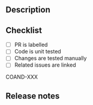 ## Description
[//]: # (Include a short summary of your changes)
[//]: # (If this is a new feature: attach screenshots or a video if applicable)
[//]: # (If this is a bug fix: include a reproduction path)

## Checklist <!-- Remove any line that's not applicable -->
- [ ] PR is labelled <!-- Breaking change, Feature, Fix, Dependencies or Chore -->
- [ ] Code is unit tested
- [ ] Changes are tested manually
- [ ] Related issues are linked

COAND-XXX

## Release notes
[//]: # (Use the headers listed below to organize your release notes. Each section should begin with ### followed by a valid label)
[//]: # (Allowed labels: `Breaking changes`, `New`, `Fixed`, `Improved`, `Changed`, `Removed`, `Deprecated`)
[//]: # (Content will be grouped under a specific label until the next header #, ##, or ### is found)
[//]: # (### New)
[//]: # (List any new features or enhancements)
[//]: # (e.g. - Added functionality for user authentication)
[//]: # (### Fixed)
[//]: # (List fixes here)
[//]: # (e.g. - Fixed issue with incorrect data rendering)
